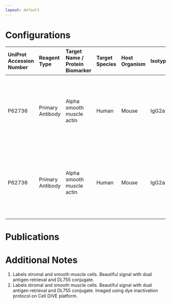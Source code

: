 ```yaml
---
layout: default
---
```


# Configurations

| UniProt Accession Number   | Reagent Type     | Target Name / Protein Biomarker   | Target Species   | Host Organism   | Isotype   | Clonality   | Vendor            | Catalog Number   | Conjugate   | RRID   | Availability   | Method         | Tissue Preservation   | Target Tissue   | Tissue State   | Detergent         | Antigen Retrieval Conditions                                                               | Dye Inactivation Conditions   | Recommend   | Agree               | Disagree   | Contributor         | Notes       |
|:---------------------------|:-----------------|:----------------------------------|:-----------------|:----------------|:----------|:------------|:------------------|:-----------------|:------------|:-------|:---------------|:---------------|:----------------------|:----------------|:---------------|:------------------|:-------------------------------------------------------------------------------------------|:------------------------------|:------------|:--------------------|:-----------|:--------------------|:------------|
| P62736                     | Primary Antibody | Alpha smooth muscle actin         | Human            | Mouse           | IgG2a     | 1A4/asm-1   | Novus Biologicals | NBP2-34522IR     | DL755       | NA     | Stock          | IBEX2D Manual  | FFPE                  | Tonsil          | NA             | 0.3% Triton-X-100 | pH 6 for 30 minutes ER1 (AR9961) and pH 9 for 30 minutes ER2 (AR9640) using the Leica Bond | 1 mg/ml LiBH4 15 minutes      | Yes         | [0000-0003-4379-8967](https://orcid.org/0000-0003-4379-8967) | NA         | [0000-0003-4379-8967](https://orcid.org/0000-0003-4379-8967) | [1](#notes) |
| P62736                     | Primary Antibody | Alpha smooth muscle actin         | Human            | Mouse           | IgG2a     | 1A4/asm-1   | Novus Biologicals | NBP2-34522IR     | DL755       | NA     | Stock          | Cell DIVE-IBEX | FFPE                  | Tonsil          | NA             | 0.3% Triton-X-100 | pH 6 for 30 minutes ER1 (AR9961) and pH 9 for 30 minutes ER2 (AR9640) using the Leica Bond | 1 mg/ml LiBH4 15 minutes      | Yes         | [0000-0003-4379-8967](https://orcid.org/0000-0003-4379-8967) | NA         | [0000-0003-4379-8967](https://orcid.org/0000-0003-4379-8967) | [2](#notes) |

# Publications



# Additional Notes

<a name="notes"></a>
1. Labels stromal and smooth muscle cells. Beautiful signal with dual antigen retrieval and DL755 conjugate.
2. Labels stromal and smooth muscle cells. Beautiful signal with dual antigen retrieval and DL755 conjugate. Imaged using dye inactivation protocol on Cell DIVE platform.
